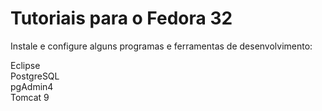 # Tutoriais para o Fedora 32
Instale e configure alguns programas e ferramentas de desenvolvimento: 
<p>
Eclipse
<br>
PostgreSQL
<br>
pgAdmin4
<br>
Tomcat 9
